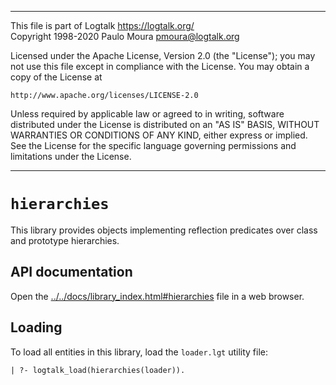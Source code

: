 ________________________________________________________________________

This file is part of Logtalk <https://logtalk.org/>  
Copyright 1998-2020 Paulo Moura <pmoura@logtalk.org>

Licensed under the Apache License, Version 2.0 (the "License");
you may not use this file except in compliance with the License.
You may obtain a copy of the License at

    http://www.apache.org/licenses/LICENSE-2.0

Unless required by applicable law or agreed to in writing, software
distributed under the License is distributed on an "AS IS" BASIS,
WITHOUT WARRANTIES OR CONDITIONS OF ANY KIND, either express or implied.
See the License for the specific language governing permissions and
limitations under the License.
________________________________________________________________________


`hierarchies`
=============

This library provides objects implementing reflection predicates over
class and prototype hierarchies.


API documentation
-----------------

Open the [../../docs/library_index.html#hierarchies](../../docs/library_index.html#hierarchies)
file in a web browser.


Loading
-------

To load all entities in this library, load the `loader.lgt` utility file:

	| ?- logtalk_load(hierarchies(loader)).
